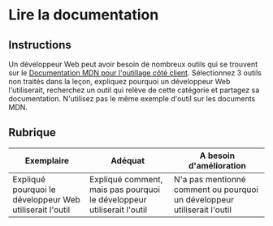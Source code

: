 # Lire la documentation

## Instructions

Un développeur Web peut avoir besoin de nombreux outils qui se trouvent sur le [Documentation MDN pour l'outillage côté client](https://developer.mozilla.org/docs/Learn/Tools_and_testing/Understanding_client-side_tools/Overview). Sélectionnez 3 outils non traités dans la leçon, expliquez pourquoi un développeur Web l'utiliserait, recherchez un outil qui relève de cette catégorie et partagez sa documentation. N'utilisez pas le même exemple d'outil sur les documents MDN.

## Rubrique

Exemplaire | Adéquat | A besoin d'amélioration
--- | --- | -- |
| Expliqué pourquoi le développeur Web utiliserait l'outil | Expliqué comment, mais pas pourquoi le développeur utiliserait l'outil | N'a pas mentionné comment ou pourquoi un développeur utiliserait l'outil |